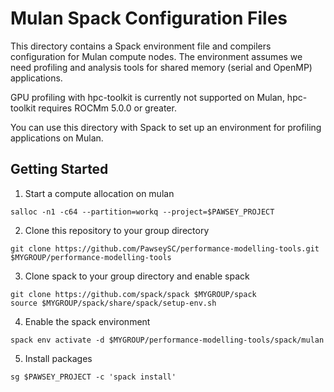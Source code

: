 # Mulan Spack Configuration Files

This directory contains a Spack environment file and compilers configuration for Mulan compute nodes. The environment assumes we need profiling and analysis tools for shared memory (serial and OpenMP) applications.

GPU profiling with hpc-toolkit is currently not supported on Mulan, hpc-toolkit  requires ROCMm 5.0.0 or greater.

You can use this directory with Spack to set up an environment for profiling applications on Mulan.

## Getting Started

1. Start a compute allocation on mulan
```
salloc -n1 -c64 --partition=workq --project=$PAWSEY_PROJECT
```

2. Clone this repository to your group directory
```
git clone https://github.com/PawseySC/performance-modelling-tools.git $MYGROUP/performance-modelling-tools
```

3. Clone spack to your group directory and enable spack
```
git clone https://github.com/spack/spack $MYGROUP/spack
source $MYGROUP/spack/share/spack/setup-env.sh
```

4. Enable the spack environment
```
spack env activate -d $MYGROUP/performance-modelling-tools/spack/mulan
```

5. Install packages
```
sg $PAWSEY_PROJECT -c 'spack install'
```
